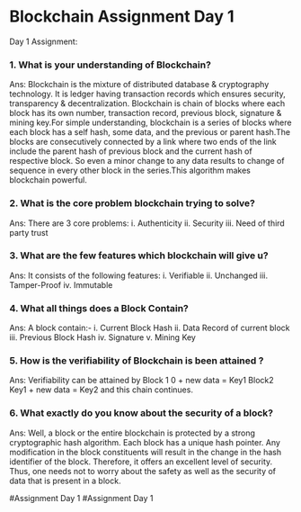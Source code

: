 # Blockchain Assignment Day 1

Day 1 Assignment:

### 1. What is your understanding of Blockchain?
Ans: Blockchain is the mixture of distributed database & cryptography technology. It is ledger having transaction records which ensures security, transparency & decentralization. Blockchain is chain of blocks where each block has its own number, transaction record, previous block, signature & mining key.For simple understanding, blockchain is a series of blocks where each block has a self hash, some data, and the previous or parent hash.The blocks are consecutively connected by a link where two ends of the link include the parent hash of previous block and the current hash of respective block. So even a minor change to any data results to change of sequence in every other block in the series.This algorithm makes blockchain powerful.

### 2. What is the core problem blockchain trying to solve?
Ans: There are 3 core problems:
i. Authenticity
ii. Security
iii. Need of third party trust

### 3. What are the few features which blockchain will give u?
Ans: It consists of the following features:
i. Verifiable
ii. Unchanged
iii. Tamper-Proof
iv. Immutable

### 4. What all things does a Block Contain?
Ans: A block contain:-
i. Current Block Hash
ii. Data Record of current block
iii. Previous Block Hash
iv. Signature
v. Mining Key

### 5. How is the verifiability of Blockchain is been attained ?
Ans: Verifiability can be attained by
Block 1
0 + new data = Key1
Block2
Key1 + new data = Key2
and this chain continues.

### 6. What exactly do you know about the security of a block?
Ans: Well, a block or the entire blockchain is protected by a strong cryptographic hash algorithm. Each block has a unique hash pointer. Any modification in the block constituents will result in the change in the hash identifier of the block.  Therefore, it offers an excellent level of security. Thus, one needs not to worry about the safety as well as the security of data that is present in a block.

#Assignment Day 1
#Assignment Day 1

